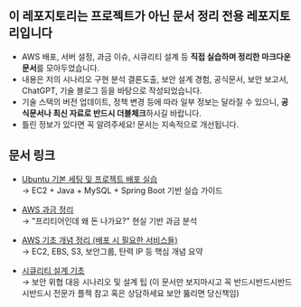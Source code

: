 ##  이 레포지토리는 프로젝트가 아닌 문서 정리 전용 레포지토리입니다

- AWS 배포, 서버 설정, 과금 이슈, 시큐리티 설계 등 **직접 실습하며 정리한 마크다운 문서**를 모아두었습니다.
- 내용은 저의 시나리오 구현 분석 결론도출, 보안 설계 경험, 공식문서, 보안 보고서, ChatGPT, 기술 블로그 등을 바탕으로 작성되었습니다.
- 기술 스택의 버전 업데이트, 정책 변경 등에 따라 일부 정보는 달라질 수 있으니, **공식문서나 최신 자료로 반드시 더블체크**하시길 바랍니다.
- 틀린 정보가 있다면 꼭 알려주세요! 문서는 지속적으로 개선됩니다.


## 문서 링크
- [Ubuntu 기본 세팅 및 프로젝트 배포 실습](https://github.com/yoon0416/document/blob/main/AWS%20Ubuntu%20%EA%B8%B0%EB%B3%B8%20%EC%84%B8%ED%8C%85%20%EB%B0%8F%20%EC%8B%A4%EC%8A%B5.md)  
  → EC2 + Java + MySQL + Spring Boot 기반 실습 가이드

- [AWS 과금 정리](https://github.com/yoon0416/document/blob/main/aws%20%EA%B3%BC%EA%B8%88%20%EC%A0%95%EB%A6%AC.md)  
  → "프리티어인데 왜 돈 나가요?" 현실 기반 과금 분석

- [AWS 기초 개념 정리 (배포 시 필요한 서비스들)](https://github.com/yoon0416/document/blob/main/AWS%20%EA%B8%B0%EC%B4%88%20%EA%B0%9C%EB%85%90(%EB%B0%B0%ED%8F%AC%EB%8B%A8%EA%B3%84).md)  
  → EC2, EBS, S3, 보안그룹, 탄력 IP 등 핵심 개념 요약

- [시큐리티 설계 기초](https://github.com/yoon0416/document/blob/main/%EC%8B%9C%ED%81%90%EB%A6%AC%ED%8B%B0%20%EA%B8%B0%EC%B4%88%20%EC%84%A4%EA%B3%84%20%EC%A0%95%EB%A6%AC.md)  
  → 보안 위협 대응 시나리오 및 설계 팁 (이 문서만 보지마시고 꼭 반드시반드시반드시반드시 전문가 플젝 참고 혹은 상담하세요 보안 뚫리면 당신책임)
